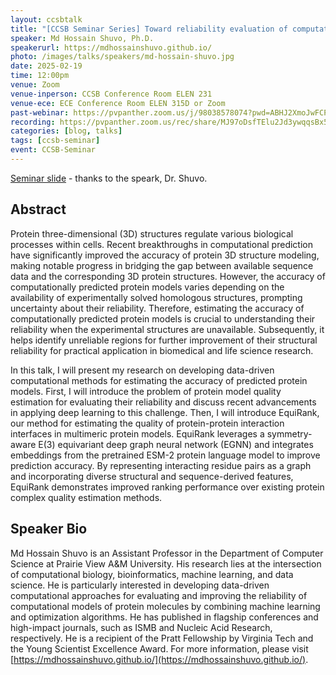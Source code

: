 ```yaml
---
layout: ccsbtalk
title: "[CCSB Seminar Series] Toward reliability evaluation of computational models of protein molecules and their interactions"
speaker: Md Hossain Shuvo, Ph.D.
speakerurl: https://mdhossainshuvo.github.io/
photo: /images/talks/speakers/md-hossain-shuvo.jpg
date: 2025-02-19
time: 12:00pm
venue: Zoom
venue-inperson: CCSB Conference Room ELEN 231
venue-ece: ECE Conference Room ELEN 315D or Zoom
past-webinar: https://pvpanther.zoom.us/j/98038578074?pwd=ABHJ2XmoJwFCPw2rta24dpVySbmieK.1&from=addon
recording: https://pvpanther.zoom.us/rec/share/MJ97oDsfTElu2Jd3ywqqsBx5I9DxHLMn-Q1HkUR9iYRvMBEbldEtedczLrnpzgJF.Bc5ee_amxutl4sBT
categories: [blog, talks]
tags: [ccsb-seminar]
event: CCSB-Seminar
---
```


[Seminar slide](/pdfs/talks/2025-02-19-CCSB-Seminar-Shuvo-EquiRank-toward-reliability-evaluation.pdf) - thanks to the speark, Dr. Shuvo.

## Abstract

Protein three-dimensional (3D) structures regulate various biological processes within cells. Recent breakthroughs in computational prediction have significantly improved the accuracy of protein 3D structure modeling, making notable progress in bridging the gap between available sequence data and the corresponding 3D protein structures. However, the accuracy of computationally predicted protein models varies depending on the availability of experimentally solved homologous structures, prompting uncertainty about their reliability. Therefore, estimating the accuracy of computationally predicted protein models is crucial to understanding their reliability when the experimental structures are unavailable. Subsequently, it helps identify unreliable regions for further improvement of their structural reliability for practical application in biomedical and life science research.

In this talk, I will present my research on developing data-driven computational methods for estimating the accuracy of predicted protein models. First, I will introduce the problem of protein model quality estimation for evaluating their reliability and discuss recent advancements in applying deep learning to this challenge. Then, I will introduce EquiRank, our method for estimating the quality of protein-protein interaction interfaces in multimeric protein models. EquiRank leverages a symmetry-aware E(3) equivariant deep graph neural network (EGNN) and integrates embeddings from the pretrained ESM-2 protein language model to improve prediction accuracy. By representing interacting residue pairs as a graph and incorporating diverse structural and sequence-derived features, EquiRank demonstrates improved ranking performance over existing protein complex quality estimation methods. 


## Speaker Bio

Md Hossain Shuvo is an Assistant Professor in the Department of Computer Science at Prairie View A&M University. His research lies at the intersection of computational biology, bioinformatics, machine learning, and data science. He is particularly interested in developing data-driven computational approaches for evaluating and improving the reliability of computational models of protein molecules by combining machine learning and optimization algorithms. He has published in flagship conferences and high-impact journals, such as ISMB and Nucleic Acid Research, respectively. He is a recipient of the Pratt Fellowship by Virginia Tech and the Young Scientist Excellence Award. For more information, please visit [https://mdhossainshuvo.github.io/](https://mdhossainshuvo.github.io/).

